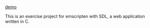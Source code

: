 [demo](//cindylinz.github.io/Web-EpicConwayGameOfLife)

This is an exercise project for emscripten with SDL, a web application written in C.
